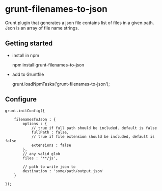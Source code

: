 grunt-filenames-to-json
=======================

Grunt plugin that generates a json file contains list of files in a given path. Json is an array of file name strings.

Getting started
---------------
- install in npm

	npm install grunt-filenames-to-json

- add to Gruntfile

    grunt.loadNpmTasks('grunt-filenames-to-json');

Configure
---------

	grunt.initConfig({

        filenamesToJson : {
        	options : {
        		// true if full path should be included, default is false
        		fullPath : false,
        		// true if file extension should be included, default is false 
        		extensions : false
        	},
        	// any valid glob
            files : '**/js',

            // path to write json to
            destination : 'some/path/output.json'
        }

    });

